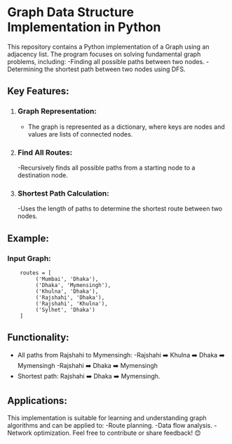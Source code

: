 # Graph Data Structure Implementation in Python
This repository contains a Python implementation of a Graph using an adjacency list. The program focuses on solving fundamental graph problems, including:
  -Finding all possible paths between two nodes.
  -Determining the shortest path between two nodes using DFS.
## Key Features:
1. ### Graph Representation:
   - The graph is represented as a dictionary, where keys are nodes and values are lists of connected nodes.
2. ### Find All Routes:
   -Recursively finds all possible paths from a starting node to a destination node.
3. ### Shortest Path Calculation:
   -Uses the length of paths to determine the shortest route between two nodes.
## Example:
### Input Graph:
```
    routes = [
         ('Mumbai', 'Dhaka'),
         ('Dhaka', 'Mymensingh'),
         ('Khulna', 'Dhaka'),
         ('Rajshahi', 'Dhaka'),
         ('Rajshahi', 'Khulna'),
         ('Sylhet', 'Dhaka')
    ]
```
## Functionality:
  - All paths from Rajshahi to Mymensingh:
      -Rajshahi ➡️ Khulna ➡️ Dhaka ➡️ Mymensingh
      -Rajshahi ➡️ Dhaka ➡️ Mymensingh
  - Shortest path: Rajshahi ➡️ Dhaka ➡️ Mymensingh.
## Applications:
This implementation is suitable for learning and understanding graph algorithms and can be applied to:
  -Route planning.
  -Data flow analysis.
  -Network optimization.
Feel free to contribute or share feedback! 😊
